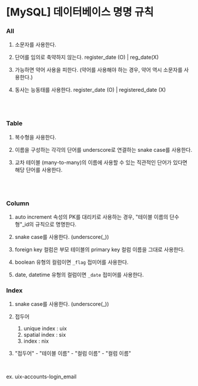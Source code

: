 # [MySQL] 데이터베이스 명명 규칙

### All

1. 소문자를 사용한다.

2. 단어를 임의로 축약하지 않는다.
    register_date (O) | reg_date(X)

3. 가능하면 약어 사용을 피한다.
    (약어를 사용해야 하는 경우, 약어 역시 소문자를 사용한다.)

4. 동사는 능동태를 사용한다.
    register_date (O) | registered_date (X)

<br><br>

### Table

1. 복수형을 사용한다.

2. 이름을 구성하는 각각의 단어를 underscore로 연결하는 snake case를 사용한다.

3. 교차 테이블 (many-to-many)의 이름에 사용할 수 있는 직관적인 단어가 있다면 해당 단어를 사용한다.

<br><br>

### Column

1. auto increment 속성의 PK를 대리키로 사용하는 경우, "테이블 이름의 단수형"_id의 규칙으로 명명한다.

2. snake case를 사용한다. (underscore(_))

3. foreign key 컬럼은 부모 테이블의 primary key 컬럼 이름을 그대로 사용한다.

4. boolean 유형의 컬럼이면 `_flag` 접미어를 사용한다.

5. date, datetime 유형의 컬럼이면 `_date` 접미어를 사용한다.


### Index
1. snake case를 사용한다. (underscore(_))

2. 접두어
    1. unique index : uix
    2. spatial index : six
    3. index : nix

3. "접두어" - "테이블 이름" - "컬럼 이름" - "컬럼 이름"

<br>

ex. uix-accounts-login_email

